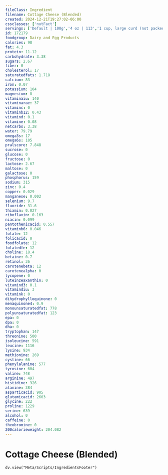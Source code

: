 ```yaml
---
fileClass: Ingredient
filename: Cottage Cheese (Blended)
created: 2024-12-21T19:27:02-06:00
cssclasses: ['nutFact']
servings: ['Default | 100g','4 oz | 113','1 cup, large curd (not packed) | 210','1 cup, small curd (not packed) | 225']
id: 172179
foodgroup: Dairy and Egg Products
calories: 98
fat: 4.3
protein: 11.12
carbohydrate: 3.38
sugars: 2.67
fiber: 0
cholesterol: 17
saturatedfats: 1.718
calcium: 83
iron: 0.07
potassium: 104
magnesium: 8
vitaminaiu: 140
vitaminarae: 37
vitaminc: 0
vitaminb12: 0.43
vitamind: 0.1
vitamine: 0.08
netcarbs: 3.38
water: 79.79
omega3s: 17
omega6s: 105
pralscore: 7.848
sucrose: 0
glucose: 0
fructose: 0
lactose: 2.67
maltose: 0
galactose: 0
phosphorus: 159
sodium: 315
zinc: 0.4
copper: 0.029
manganese: 0.002
selenium: 9.7
fluoride: 31.6
thiamin: 0.027
riboflavin: 0.163
niacin: 0.099
pantothenicacid: 0.557
vitaminb6: 0.046
folate: 12
folicacid: 0
foodfolate: 12
folatedfe: 12
choline: 18.4
betaine: 0.7
retinol: 36
carotenebeta: 12
carotenealpha: 0
lycopene: 0
luteinzeaxanthin: 0
vitamind3: 0.1
vitamindiu: 3
vitamink: 0
dihydrophylloquinone: 0
menaquinone4: 0.9
monounsaturatedfat: 778
polyunsaturatedfat: 123
epa: 0
dpa: 0
dha: 0
tryptophan: 147
threonine: 500
isoleucine: 591
leucine: 1116
lysine: 934
methionine: 269
cystine: 66
phenylalanine: 577
tyrosine: 604
valine: 748
arginine: 497
histidine: 326
alanine: 384
asparticacid: 905
glutamicacid: 2603
glycine: 222
proline: 1229
serine: 639
alcohol: 0
caffeine: 0
theobromine: 0
200calorieweight: 204.082
---
```


# Cottage Cheese (Blended)

```dataviewjs
dv.view("Meta/Scripts/IngredientsFooter")
```